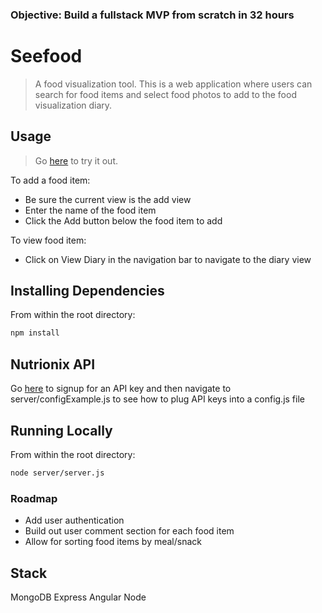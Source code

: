 ### Objective: Build a fullstack MVP from scratch in 32 hours

# Seefood

> A food visualization tool. This is a web application where users can search for food items and select food photos to add to the food visualization diary.

## Usage

> Go [here](http://seefoodseeyourfood.herokuapp.com) to try it out.

To add a food item:

- Be sure the current view is the add view
- Enter the name of the food item 
- Click the Add button below the food item to add

To view food item:

- Click on View Diary in the navigation bar to navigate to the diary view

## Installing Dependencies

From within the root directory:

```sh
npm install
```

## Nutrionix API

Go [here]() to signup for an API key and then navigate to server/configExample.js to see how to plug API keys into a config.js file

## Running Locally

From within the root directory:

```sh
node server/server.js
```

### Roadmap

- Add user authentication
- Build out user comment section for each food item
- Allow for sorting food items by meal/snack

## Stack
MongoDB
Express
Angular
Node
